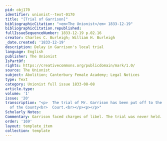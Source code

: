 ```yaml
---
pid: obj170
identifier: unionist--text-0170
title: "[Trial of Garrison]"
bibliographicCitation: "<em>The Unionist</em> 1833-12-19"
bibliographicCitation.republished: 
fullIssueSequenceNumber: 1833-12-19 p.02.16
creator: Charles C. Burleigh; William H. Burleigh
_date.created: '1833-12-19'
description: Delay in Garrison's local trial
language: English
publisher: The Unionist
IsPartOf: 
rights: https://creativecommons.org/publicdomain/mark/1.0/
source: The Unionist
subject: Abolition; Canterbury Female Academy; Legal Notices
type: Text
category: Unionist full issue 1833-08-08
article.type: 
volume: '1'
issue: '20'
transcription: "<p>  The trial of Mr. Garrison has been put off to the March session
  of the County<br>  Court.<br></p><p></p>"
Scholarly Notes: 
Commentary: Garrison faced charges of libel. The trial was never held.
order: '169'
layout: template_item
collection: template
---
```

